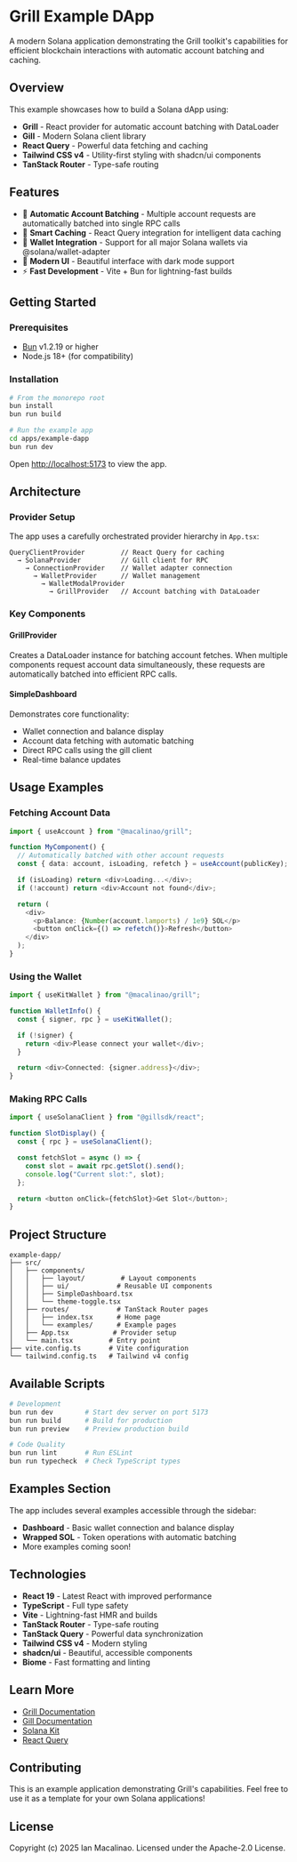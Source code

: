 # Grill Example DApp

A modern Solana application demonstrating the Grill toolkit's capabilities for efficient blockchain interactions with automatic account batching and caching.

## Overview

This example showcases how to build a Solana dApp using:

- **Grill** - React provider for automatic account batching with DataLoader
- **Gill** - Modern Solana client library
- **React Query** - Powerful data fetching and caching
- **Tailwind CSS v4** - Utility-first styling with shadcn/ui components
- **TanStack Router** - Type-safe routing

## Features

- 🚀 **Automatic Account Batching** - Multiple account requests are automatically batched into single RPC calls
- 💾 **Smart Caching** - React Query integration for intelligent data caching
- 🔐 **Wallet Integration** - Support for all major Solana wallets via @solana/wallet-adapter
- 🎨 **Modern UI** - Beautiful interface with dark mode support
- ⚡ **Fast Development** - Vite + Bun for lightning-fast builds

## Getting Started

### Prerequisites

- [Bun](https://bun.sh) v1.2.19 or higher
- Node.js 18+ (for compatibility)

### Installation

```bash
# From the monorepo root
bun install
bun run build

# Run the example app
cd apps/example-dapp
bun run dev
```

Open [http://localhost:5173](http://localhost:5173) to view the app.

## Architecture

### Provider Setup

The app uses a carefully orchestrated provider hierarchy in `App.tsx`:

```tsx
QueryClientProvider         // React Query for caching
  → SolanaProvider          // Gill client for RPC
    → ConnectionProvider    // Wallet adapter connection
      → WalletProvider      // Wallet management
        → WalletModalProvider
          → GrillProvider   // Account batching with DataLoader
```

### Key Components

#### GrillProvider

Creates a DataLoader instance for batching account fetches. When multiple components request account data simultaneously, these requests are automatically batched into efficient RPC calls.

#### SimpleDashboard

Demonstrates core functionality:

- Wallet connection and balance display
- Account data fetching with automatic batching
- Direct RPC calls using the gill client
- Real-time balance updates

## Usage Examples

### Fetching Account Data

```typescript
import { useAccount } from "@macalinao/grill";

function MyComponent() {
  // Automatically batched with other account requests
  const { data: account, isLoading, refetch } = useAccount(publicKey);

  if (isLoading) return <div>Loading...</div>;
  if (!account) return <div>Account not found</div>;

  return (
    <div>
      <p>Balance: {Number(account.lamports) / 1e9} SOL</p>
      <button onClick={() => refetch()}>Refresh</button>
    </div>
  );
}
```

### Using the Wallet

```typescript
import { useKitWallet } from "@macalinao/grill";

function WalletInfo() {
  const { signer, rpc } = useKitWallet();

  if (!signer) {
    return <div>Please connect your wallet</div>;
  }

  return <div>Connected: {signer.address}</div>;
}
```

### Making RPC Calls

```typescript
import { useSolanaClient } from "@gillsdk/react";

function SlotDisplay() {
  const { rpc } = useSolanaClient();

  const fetchSlot = async () => {
    const slot = await rpc.getSlot().send();
    console.log("Current slot:", slot);
  };

  return <button onClick={fetchSlot}>Get Slot</button>;
}
```

## Project Structure

```
example-dapp/
├── src/
│   ├── components/
│   │   ├── layout/         # Layout components
│   │   ├── ui/            # Reusable UI components
│   │   ├── SimpleDashboard.tsx
│   │   └── theme-toggle.tsx
│   ├── routes/            # TanStack Router pages
│   │   ├── index.tsx      # Home page
│   │   └── examples/      # Example pages
│   ├── App.tsx           # Provider setup
│   └── main.tsx         # Entry point
├── vite.config.ts       # Vite configuration
└── tailwind.config.ts   # Tailwind v4 config
```

## Available Scripts

```bash
# Development
bun run dev        # Start dev server on port 5173
bun run build      # Build for production
bun run preview    # Preview production build

# Code Quality
bun run lint       # Run ESLint
bun run typecheck  # Check TypeScript types
```

## Examples Section

The app includes several examples accessible through the sidebar:

- **Dashboard** - Basic wallet connection and balance display
- **Wrapped SOL** - Token operations with automatic batching
- More examples coming soon!

## Technologies

- **React 19** - Latest React with improved performance
- **TypeScript** - Full type safety
- **Vite** - Lightning-fast HMR and builds
- **TanStack Router** - Type-safe routing
- **TanStack Query** - Powerful data synchronization
- **Tailwind CSS v4** - Modern styling
- **shadcn/ui** - Beautiful, accessible components
- **Biome** - Fast formatting and linting

## Learn More

- [Grill Documentation](https://github.com/macalinao/grill)
- [Gill Documentation](https://github.com/DecalLabs/gill)
- [Solana Kit](https://github.com/solana-developers/solana-kit)
- [React Query](https://tanstack.com/query)

## Contributing

This is an example application demonstrating Grill's capabilities. Feel free to use it as a template for your own Solana applications!

## License

Copyright (c) 2025 Ian Macalinao. Licensed under the Apache-2.0 License.
